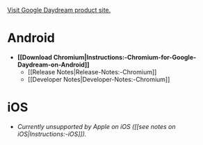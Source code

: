 [Visit Google Daydream product site.](https://vr.google.com/cardboard/)

# Android

* **[[Download Chromium|Instructions:-Chromium-for-Google-Daydream-on-Android]]**
  * [[Release Notes|Release-Notes:-Chromium]]
  * [[Developer Notes|Developer-Notes:-Chromium]]

# iOS

* _Currently unsupported by Apple on iOS ([[see notes on iOS|Instructions:-iOS]])._
